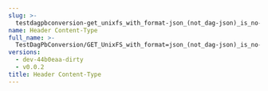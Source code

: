 ```yaml
---
slug: >-
  testdagpbconversion-get_unixfs_with_format-json_(not_dag-json)_is_no-op_(no_conversion)-header_content-type
name: Header Content-Type
full_name: >-
  TestDagPbConversion/GET_UnixFS_with_format=json_(not_dag-json)_is_no-op_(no_conversion)/Header_Content-Type
versions:
  - dev-44b0eaa-dirty
  - v0.0.2
title: Header Content-Type
---
```


